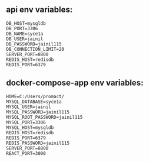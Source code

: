 ## api env variables:
```
DB_HOST=mysqldb
DB_PORT=3306
DB_NAME=syce1a
DB_USER=jainil
DB_PASSWORD=jainil115
DB_CONNECTION_LIMIT=20
SERVER_PORT=8800
REDIS_HOST=redisdb
REDIS_PORT=6379
```


## docker-compose-app env variables:
```
HOME=C:/Users/promact/
MYSQL_DATABASE=syce1a
MYSQL_USER=jainil
MYSQL_PASSWORD=jainil115
MYSQL_ROOT_PASSWORD=jainil115
MYSQL_PORT=3306
MYSQL_HOST=mysqldb
REDIS_HOST=redisdb
REDIS_PORT=6379
REDIS_PASSWORD=jainil115
SERVER_PORT=8800
REACT_PORT=3000
```
